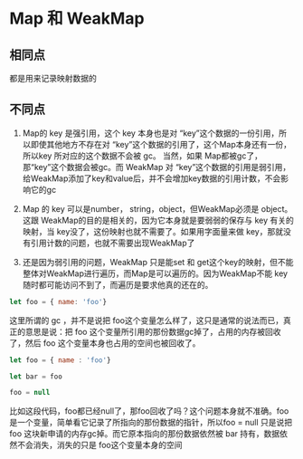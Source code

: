 # Map 和 WeakMap

## 相同点

都是用来记录映射数据的

## 不同点

1. Map的 key 是强引用，这个 key 本身也是对 “key”这个数据的一份引用，所以即使其他地方不存在对 “key”这个数据的引用了，这个Map本身还有一份，所以key 所对应的这个数据不会被 gc。 当然，如果 Map都被gc了，那“key”这个数据会被gc。而 WeakMap 对 “key”这个数据的引用是弱引用，给WeakMap添加了key和value后，并不会增加key数据的引用计数，不会影响它的gc

2. Map 的 key 可以是number， string，object，但WeakMap必须是 object。这跟 WeakMap的目的是相关的，因为它本身就是要弱弱的保存与 key 有关的映射，当 key没了，这份映射也就不需要了。如果用字面量来做 key，那就没有引用计数的问题，也就不需要出现WeakMap了

3. 还是因为弱引用的问题，WeakMap 只是能set 和 get这个key的映射，但不能整体对WeakMap进行遍历，而Map是可以遍历的。因为WeakMap不能 key随时都可能访问不到了，而遍历是要求他真的还在的。


```javascript
let foo = { name: 'foo'}
```

这里所谓的 gc ，并不是说把 foo这个变量怎么样了，这只是通常的说法而已，真正的意思是说：把 foo 这个变量所引用的那份数据gc掉了，占用的内存被回收了，然后 foo 这个变量本身也占用的空间也被回收了。

```javascript
let foo = { name : 'foo'}

let bar = foo

foo = null
```

比如这段代码，foo都已经null了，那foo回收了吗？这个问题本身就不准确。foo是一个变量，简单看它记录了所指向的那份数据的指针，所以foo = null 只是说把foo 这块新申请的内存gc掉。而它原本指向的那份数据依然被 bar 持有，数据依然不会消失，消失的只是 foo这个变量本身的空间
